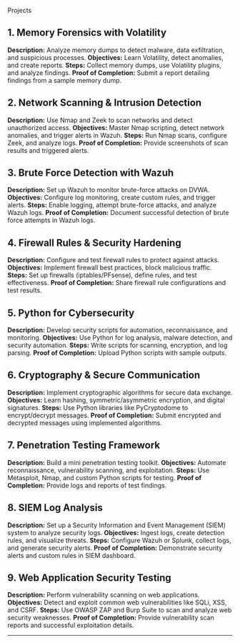 Projects

## 1. **Memory Forensics with Volatility**
**Description:** Analyze memory dumps to detect malware, data exfiltration, and suspicious processes.
**Objectives:** Learn Volatility, detect anomalies, and create reports.
**Steps:** Collect memory dumps, use Volatility plugins, and analyze findings.
**Proof of Completion:** Submit a report detailing findings from a sample memory dump.

## 2. **Network Scanning & Intrusion Detection**
**Description:** Use Nmap and Zeek to scan networks and detect unauthorized access.
**Objectives:** Master Nmap scripting, detect network anomalies, and trigger alerts in Wazuh.
**Steps:** Run Nmap scans, configure Zeek, and analyze logs.
**Proof of Completion:** Provide screenshots of scan results and triggered alerts.

## 3. **Brute Force Detection with Wazuh**
**Description:** Set up Wazuh to monitor brute-force attacks on DVWA.
**Objectives:** Configure log monitoring, create custom rules, and trigger alerts.
**Steps:** Enable logging, attempt brute-force attacks, and analyze Wazuh logs.
**Proof of Completion:** Document successful detection of brute force attempts in Wazuh logs.

## 4. **Firewall Rules & Security Hardening**
**Description:** Configure and test firewall rules to protect against attacks.
**Objectives:** Implement firewall best practices, block malicious traffic.
**Steps:** Set up firewalls (iptables/PFsense), define rules, and test effectiveness.
**Proof of Completion:** Share firewall rule configurations and test results.

## 5. **Python for Cybersecurity**
**Description:** Develop security scripts for automation, reconnaissance, and monitoring.
**Objectives:** Use Python for log analysis, malware detection, and security automation.
**Steps:** Write scripts for scanning, encryption, and log parsing.
**Proof of Completion:** Upload Python scripts with sample outputs.

## 6. **Cryptography & Secure Communication**
**Description:** Implement cryptographic algorithms for secure data exchange.
**Objectives:** Learn hashing, symmetric/asymmetric encryption, and digital signatures.
**Steps:** Use Python libraries like PyCryptodome to encrypt/decrypt messages.
**Proof of Completion:** Submit encrypted and decrypted messages using implemented algorithms.

## 7. **Penetration Testing Framework**
**Description:** Build a mini penetration testing toolkit.
**Objectives:** Automate reconnaissance, vulnerability scanning, and exploitation.
**Steps:** Use Metasploit, Nmap, and custom Python scripts for testing.
**Proof of Completion:** Provide logs and reports of test findings.

## 8. **SIEM Log Analysis**
**Description:** Set up a Security Information and Event Management (SIEM) system to analyze security logs.
**Objectives:** Ingest logs, create detection rules, and visualize threats.
**Steps:** Configure Wazuh or Splunk, collect logs, and generate security alerts.
**Proof of Completion:** Demonstrate security alerts and custom rules in SIEM dashboard.

## 9. **Web Application Security Testing**
**Description:** Perform vulnerability scanning on web applications.
**Objectives:** Detect and exploit common web vulnerabilities like SQLi, XSS, and CSRF.
**Steps:** Use OWASP ZAP and Burp Suite to scan and analyze web security weaknesses.
**Proof of Completion:** Provide vulnerability scan reports and successful exploitation details.

---
